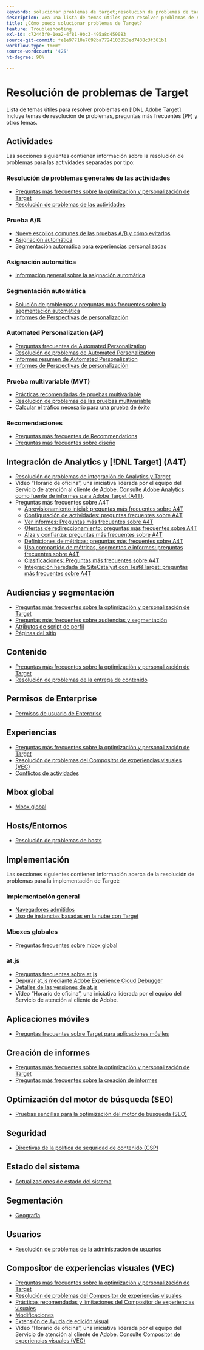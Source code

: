 ```yaml
---
keywords: solucionar problemas de target;resolución de problemas de target;resolver problemas
description: Vea una lista de temas útiles para resolver problemas de Adobe Target. Incluye temas de resolución de problemas, preguntas más frecuentes (FAQ) y otros.
title: ¿Cómo puedo solucionar problemas de Target?
feature: Troubleshooting
exl-id: c72443f0-1ea2-4f81-9bc3-495a8d459083
source-git-commit: fe1e97710e7692ba7724103853ed7438c3f361b1
workflow-type: tm+mt
source-wordcount: '425'
ht-degree: 96%

---
```


# Resolución de problemas de Target

Lista de temas útiles para resolver problemas en [!DNL Adobe Target]. Incluye temas de resolución de problemas, preguntas más frecuentes (PF) y otros temas.

## Actividades

Las secciones siguientes contienen información sobre la resolución de problemas para las actividades separadas por tipo:

### Resolución de problemas generales de las actividades

* [Preguntas más frecuentes sobre la optimización y personalización de Target](/help/main/c-intro/cmp-target-standard-cheatsheet.md)
* [Resolución de problemas de las actividades](/help/main/c-activities/c-troubleshooting-activities/troubleshooting-activities.md)

### Prueba A/B

* [Nueve escollos comunes de las pruebas A/B y cómo evitarlos](/help/main/c-activities/t-test-ab/common-ab-testing-pitfalls.md)
* [Asignación automática](/help/main/c-activities/automated-traffic-allocation/automated-traffic-allocation.md)
* [Segmentación automática para experiencias personalizadas](/help/main/c-activities/auto-target/auto-target-to-optimize.md)

### Asignación automática

* [Información general sobre la asignación automática](/help/main/c-activities/automated-traffic-allocation/automated-traffic-allocation.md#section_0E72C1D72DE74F589F965D4B1763E5C3)

### Segmentación automática

* [Solución de problemas y preguntas más frecuentes sobre la segmentación automática](/help/main/c-activities/auto-target/auto-target-troubleshooting-faqs.md)
* [Informes de Perspectivas de personalización](/help/main/c-reports/c-personalization-insights-reports/personalization-insights-reports.md)

### Automated Personalization (AP)

* [Preguntas frecuentes de Automated Personalization](/help/main/c-activities/t-automated-personalization/automated-personalization-faq.md)
* [Resolución de problemas de Automated Personalization](/help/main/c-activities/t-automated-personalization/ap-trouble.md)
* [Informes resumen de Automated Personalization](/help/main/c-reports/personalization-reports/reports-ap.md)
* [Informes de Perspectivas de personalización](/help/main/c-reports/c-personalization-insights-reports/personalization-insights-reports.md)

### Prueba multivariable (MVT)

* [Prácticas recomendadas de pruebas multivariable](/help/main/c-activities/c-multivariate-testing/best-practices.md)
* [Resolución de problemas de las pruebas multivariable](/help/main/c-activities/c-multivariate-testing/best-practices.md)
* [Calcular el tráfico necesario para una prueba de éxito](/help/main/c-activities/c-multivariate-testing/t-create-multivariate-test/traffic-estimator.md)

### Recomendaciones

* [Preguntas más frecuentes de Recommendations](/help/main/c-recommendations/c-recommendations-faq/recommendations-faq.md)
* [Preguntas más frecuentes sobre diseño](/help/main/c-recommendations/c-design-overview/template-faq.md)

## Integración de Analytics y [!DNL Target] (A4T)

* [Resolución de problemas de integración de Analytics y Target](/help/main/c-integrating-target-with-mac/a4t/c-a4t-troubleshooting/a4t-troubleshooting.md)
* Vídeo “Horario de oficina”, una iniciativa liderada por el equipo del Servicio de atención al cliente de Adobe. Consulte [Adobe Analytics como fuente de informes para Adobe Target (A4T)](/help/main/c-integrating-target-with-mac/a4t/a4t.md).
* Preguntas más frecuentes sobre A4T
   * [Aprovisionamiento inicial: preguntas más frecuentes sobre A4T](/help/main/c-integrating-target-with-mac/a4t/r-a4t-faq/a4t-faq-initial-provisioning.md)
   * [Configuración de actividades: preguntas frecuentes sobre A4T](/help/main/c-integrating-target-with-mac/a4t/r-a4t-faq/a4t-faq-activity-setup.md)
   * [Ver informes: Preguntas más frecuentes sobre A4T](/help/main/c-integrating-target-with-mac/a4t/r-a4t-faq/a4t-faq-viewing-reports.md)
   * [Ofertas de redireccionamiento: preguntas más frecuentes sobre A4T](/help/main/c-integrating-target-with-mac/a4t/r-a4t-faq/a4t-faq-redirect-offers.md)
   * [Alza y confianza: preguntas más frecuentes sobre A4T](/help/main/c-integrating-target-with-mac/a4t/r-a4t-faq/a4t-faq-lift-and-confidence.md)
   * [Definiciones de métricas: preguntas más frecuentes sobre A4T](/help/main/c-integrating-target-with-mac/a4t/r-a4t-faq/a4t-faq-metric-definition.md)
   * [Uso compartido de métricas, segmentos e informes: preguntas frecuentes sobre A4T](/help/main/c-target/c-troubleshooting-targets-and-audiences/a4t-faq-sharing-metrics-audiences-reports.md)
   * [Clasificaciones: Preguntas más frecuentes sobre A4T](/help/main/c-integrating-target-with-mac/a4t/r-a4t-faq/a4t-faq-classifications.md)
   * [Integración heredada de SiteCatalyst con Test&amp;Target: preguntas más frecuentes sobre A4T](/help/main/c-integrating-target-with-mac/a4t/r-a4t-faq/a4t-faq-old-integration.md)

## Audiencias y segmentación

* [Preguntas más frecuentes sobre la optimización y personalización de Target](/help/main/c-intro/cmp-target-standard-cheatsheet.md)
* [Preguntas más frecuentes sobre audiencias y segmentación](/help/main/c-target/c-troubleshooting-targets-and-audiences/troubleshooting-targets-and-audiences.md)
* [Atributos de script de perfil](/help/main/c-target/c-visitor-profile/profile-parameters.md)
* [Páginas del sitio](/help/main/c-target/c-audiences/c-target-rules/site-pages.md)

## Contenido

* [Preguntas más frecuentes sobre la optimización y personalización de Target](/help/main/c-intro/cmp-target-standard-cheatsheet.md)
* [Resolución de problemas de la entrega de contenido](/help/main/c-activities/c-troubleshooting-activities/content-trouble.md)

## Permisos de Enterprise

* [Permisos de usuario de Enterprise](/help/main/administrating-target/c-user-management/property-channel/property-channel.md)

## Experiencias

* [Preguntas más frecuentes sobre la optimización y personalización de Target](/help/main/c-intro/cmp-target-standard-cheatsheet.md)
* [Resolución de problemas del Compositor de experiencias visuales (VEC)](/help/main/c-experiences/c-visual-experience-composer/r-troubleshoot-composer/troubleshoot-composer.md)
* [Conflictos de actividades](/help/main/c-experiences/c-visual-experience-composer/activity-collisions.md)

## Mbox global

* [Mbox global](https://experienceleague.adobe.com/docs/target-dev/developer/client-side/global-mbox/global-mbox-faq.html)

## Hosts/Entornos

* [Resolución de problemas de hosts](/help/main/administrating-target/hosts.md)

## Implementación

Las secciones siguientes contienen información acerca de la resolución de problemas para la implementación de Target:

### Implementación general

* [Navegadores admitidos](https://experienceleague.adobe.com/docs/target-dev/developer/implementation/supported-browsers.html)
* [Uso de instancias basadas en la nube con Target](https://experienceleague.adobe.com/docs/target-dev/developer/client-side/at-js-implementation/functions-overview/targeting-using-cloud-based-instances.html)

### Mboxes globales

* [Preguntas frecuentes sobre mbox global](https://experienceleague.adobe.com/docs/target-dev/developer/client-side/global-mbox/global-mbox-faq.html)

### at.js

* [Preguntas frecuentes sobre at.js](https://experienceleague.adobe.com/docs/target-dev/developer/client-side/at-js-implementation/target-atjs-faq.html?lang=es)
* [Depurar at.js mediante Adobe Experience Cloud Debugger](https://experienceleague.adobe.com/docs/target-dev/developer/client-side/at-js-implementation/functions-overview/target-debugging-atjs.html)
* [Detalles de las versiones de at.js](https://experienceleague.corp.adobe.com/docs/target-dev/developer/client-side/at-js-implementation/target-atjs-versions.html?lang=es)
* Vídeo “Horario de oficina”, una iniciativa liderada por el equipo del Servicio de atención al cliente de Adobe. 

## Aplicaciones móviles

* [Preguntas frecuentes sobre Target para aplicaciones móviles](https://experienceleague.adobe.com/docs/target-dev/developer/mobile-apps/mobile-faq.html)

## Creación de informes

* [Preguntas más frecuentes sobre la optimización y personalización de Target](/help/main/c-intro/cmp-target-standard-cheatsheet.md)
* [Preguntas más frecuentes sobre la creación de informes](/help/main/c-reports/reporting-frequently-asked-questions.md)

## Optimización del motor de búsqueda (SEO)

* [Pruebas sencillas para la optimización del motor de búsqueda (SEO)](https://experienceleague.adobe.com/docs/target-dev/developer/client-side/at-js-implementation/at-js/how-atjs-works.html)

## Seguridad

* [Directivas de la política de seguridad de contenido (CSP)](https://experienceleague.adobe.com/docs/target-dev/developer/implementation/privacy/content-security-policy.html?lang=es)

## Estado del sistema

* [Actualizaciones de estado del sistema](/help/main/r-release-notes/system-status-updates.md)

## Segmentación

* [Geografía](/help/main/c-target/c-audiences/c-target-rules/geo.md)

## Usuarios

* [Resolución de problemas de la administración de usuarios](/help/main/administrating-target/c-user-management/c-user-management/troubleshooting-user-management.md)

## Compositor de experiencias visuales (VEC)

* [Preguntas más frecuentes sobre la optimización y personalización de Target](/help/main/c-intro/cmp-target-standard-cheatsheet.md)
* [Resolución de problemas del Compositor de experiencias visuales](/help/main/c-experiences/c-visual-experience-composer/r-troubleshoot-composer/troubleshoot-composer.md)
* [Prácticas recomendadas y limitaciones del Compositor de experiencias visuales](/help/main/c-experiences/c-visual-experience-composer/experience-composer-best-practices.md)
* [Modificaciones](/help/main/c-experiences/c-visual-experience-composer/c-vec-code-editor/vec-code-editor.md)
* [Extensión de Ayuda de edición visual](/help/main/c-experiences/c-visual-experience-composer/r-troubleshoot-composer/visual-editing-helper-extension.md)
* Vídeo “Horario de oficina”, una iniciativa liderada por el equipo del Servicio de atención al cliente de Adobe. Consulte [Compositor de experiencias visuales (VEC)](/help/main/c-experiences/c-visual-experience-composer/visual-experience-composer.md)
